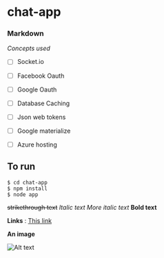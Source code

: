 # chat-app




### Markdown

*Concepts used*

- [ ] Socket.io
- [ ] Facebook Oauth
- [ ] Google Oauth
- [ ] Database Caching
- [ ] Json web tokens
- [ ] Google materialize
- [ ] Azure hosting





## To run 
```
$ cd chat-app
$ npm install
$ node app
```




~~strikethrough text~~
*Italic text*
_More italic text_
__Bold text__





__Links__ : [This link](http://https://confluence.atlassian.com/bitbucketserver/markdown-syntax-guide-776639995.html)





__An image__

![Alt text](https://cdn-images-1.medium.com/max/2000/1*aeWo6e6FC8InJwBl3TmpDw.jpeg)


